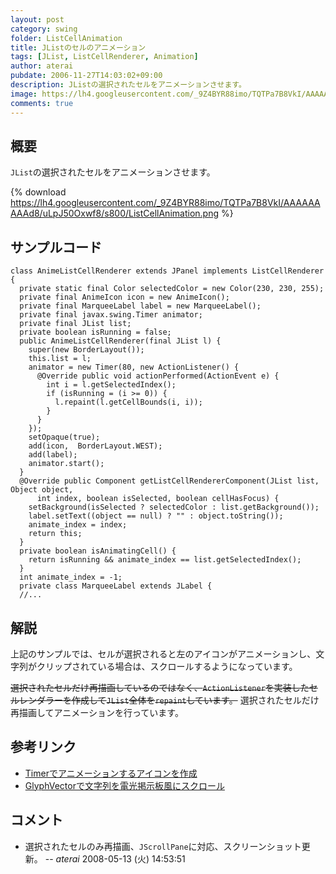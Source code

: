 ```yaml
---
layout: post
category: swing
folder: ListCellAnimation
title: JListのセルのアニメーション
tags: [JList, ListCellRenderer, Animation]
author: aterai
pubdate: 2006-11-27T14:03:02+09:00
description: JListの選択されたセルをアニメーションさせます。
image: https://lh4.googleusercontent.com/_9Z4BYR88imo/TQTPa7B8VkI/AAAAAAAAAd8/uLpJ50Oxwf8/s800/ListCellAnimation.png
comments: true
---
```

## 概要
`JList`の選択されたセルをアニメーションさせます。

{% download https://lh4.googleusercontent.com/_9Z4BYR88imo/TQTPa7B8VkI/AAAAAAAAAd8/uLpJ50Oxwf8/s800/ListCellAnimation.png %}

## サンプルコード
<pre class="prettyprint"><code>class AnimeListCellRenderer extends JPanel implements ListCellRenderer {
  private static final Color selectedColor = new Color(230, 230, 255);
  private final AnimeIcon icon = new AnimeIcon();
  private final MarqueeLabel label = new MarqueeLabel();
  private final javax.swing.Timer animator;
  private final JList list;
  private boolean isRunning = false;
  public AnimeListCellRenderer(final JList l) {
    super(new BorderLayout());
    this.list = l;
    animator = new Timer(80, new ActionListener() {
      @Override public void actionPerformed(ActionEvent e) {
        int i = l.getSelectedIndex();
        if (isRunning = (i &gt;= 0)) {
          l.repaint(l.getCellBounds(i, i));
        }
      }
    });
    setOpaque(true);
    add(icon,  BorderLayout.WEST);
    add(label);
    animator.start();
  }
  @Override public Component getListCellRendererComponent(JList list, Object object,
      int index, boolean isSelected, boolean cellHasFocus) {
    setBackground(isSelected ? selectedColor : list.getBackground());
    label.setText((object == null) ? "" : object.toString());
    animate_index = index;
    return this;
  }
  private boolean isAnimatingCell() {
    return isRunning &amp;&amp; animate_index == list.getSelectedIndex();
  }
  int animate_index = -1;
  private class MarqueeLabel extends JLabel {
  //...
</code></pre>

## 解説
上記のサンプルでは、セルが選択されると左のアイコンがアニメーションし、文字列がクリップされている場合は、スクロールするようになっています。

~~選択されたセルだけ再描画しているのではなく、`ActionListener`を実装したセルレンダラーを作成して`JList`全体を`repaint`しています。~~
選択されたセルだけ再描画してアニメーションを行っています。

## 参考リンク
- [Timerでアニメーションするアイコンを作成](http://ateraimemo.com/Swing/AnimeIcon.html)
- [GlyphVectorで文字列を電光掲示板風にスクロール](http://ateraimemo.com/Swing/ScrollingMessage.html)

<!-- dummy comment line for breaking list -->

## コメント
- 選択されたセルのみ再描画、`JScrollPane`に対応、スクリーンショット更新。 -- *aterai* 2008-05-13 (火) 14:53:51

<!-- dummy comment line for breaking list -->

